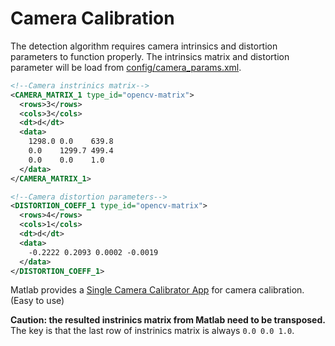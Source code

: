 # Camera Calibration

The detection algorithm requires camera intrinsics and distortion parameters to function properly. The intrinsics matrix and distortion parameter will be load from [config/camera_params.xml](../config/camera_params.xml).

```xml
<!--Camera instrinics matrix-->
<CAMERA_MATRIX_1 type_id="opencv-matrix">
  <rows>3</rows>
  <cols>3</cols>
  <dt>d</dt>
  <data>
    1298.0 0.0    639.8 
    0.0    1299.7 499.4 
    0.0    0.0    1.0
  </data>
</CAMERA_MATRIX_1>

<!--Camera distortion parameters-->
<DISTORTION_COEFF_1 type_id="opencv-matrix">
  <rows>4</rows>
  <cols>1</cols>
  <dt>d</dt>
  <data>
    -0.2222 0.2093 0.0002 -0.0019
  </data>
</DISTORTION_COEFF_1>
```

Matlab provides a [Single Camera Calibrator App](https://ww2.mathworks.cn/help/vision/ug/single-camera-calibrator-app.html) for camera calibration. (Easy to use)

**Caution: the resulted instrinics matrix from Matlab need to be transposed.** The key is that the last row of instrinics matrix is always `0.0 0.0 1.0`.